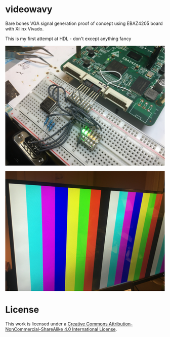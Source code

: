 # videowavy

Bare bones VGA signal generation proof of concept using EBAZ4205 board with Xilinx Vivado.

This is my first attempt at HDL - don't except anything fancy

![](images/videowavy-connection.jpg)

![](images/videowavy-colorbars.jpg) 

# License
This work is licensed under a [Creative Commons Attribution-NonCommercial-ShareAlike 4.0 International License][cc-by-nc-sa].

[cc-by-nc-sa]: http://creativecommons.org/licenses/by-nc-sa/4.0/
